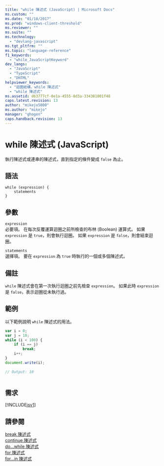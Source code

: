 ```yaml
---
title: "while 陳述式 (JavaScript) | Microsoft Docs"
ms.custom: ""
ms.date: "01/18/2017"
ms.prod: "windows-client-threshold"
ms.reviewer: ""
ms.suite: ""
ms.technology: 
  - "devlang-javascript"
ms.tgt_pltfrm: ""
ms.topic: "language-reference"
f1_keywords: 
  - "while_JavaScriptKeyword"
dev_langs: 
  - "JavaScript"
  - "TypeScript"
  - "DHTML"
helpviewer_keywords: 
  - "迴圈結構，while 陳述式"
  - "while 陳述式"
ms.assetid: d63777cf-0e1a-4555-8d3a-334381001f48
caps.latest.revision: 13
author: "mikejo5000"
ms.author: "mikejo"
manager: "ghogen"
caps.handback.revision: 13
---
```

# while 陳述式 (JavaScript)
執行陳述式或連串的陳述式，直到指定的條件變成 `false` 為止。  
  
## 語法  
  
```  
while (expression) {  
    statements  
}   
```  
  
## 參數  
 `expression`  
 必要項。  在每次反覆運算迴圈之前所檢查的布林 \(Boolean\) 運算式。  如果 `expression` 是 `true`，則會執行迴圈。  如果 `expression` 是 `false`，則會結束迴圈。  
  
 `statements`  
 選擇項。  要在 `expression` 為 `true` 時執行的一個或多個陳述式。  
  
## 備註  
 `while` 陳述式會在第一次執行迴圈之前先檢查 `expression`。  如果此時 `expression` 是 `false`，表示迴圈從未執行過。  
  
## 範例  
 以下範例說明 `while` 陳述式的用法。  
  
```javascript  
var i = 0;  
var j = 10;  
while (i < 100) {  
    if (i == j)  
        break;  
    i++;  
}  
document.write(i);  
  
// Output: 10  
  
```  
  
## 需求  
 [!INCLUDE[jsv1](../../javascript/misc/includes/jsv1-md.md)]  
  
## 請參閱  
 [break 陳述式](../../javascript/reference/break-statement-javascript.md)   
 [continue 陳述式](../../javascript/reference/continue-statement-javascript.md)   
 [do...while 陳述式](../../javascript/reference/do-dot-dot-dot-while-statement-javascript.md)   
 [for 陳述式](../../javascript/reference/for-statement-javascript.md)   
 [for...in 陳述式](../../javascript/reference/for-dot-dot-dot-in-statement-javascript.md)